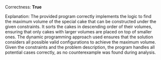 Correctness: **True**

Explanation: The provided program correctly implements the logic to find the maximum volume of the special cake that can be constructed under the given constraints. It sorts the cakes in descending order of their volumes, ensuring that only cakes with larger volumes are placed on top of smaller ones. The dynamic programming approach used ensures that the solution considers all possible valid configurations to achieve the maximum volume. Given the constraints and the problem description, the program handles all potential cases correctly, as no counterexample was found during analysis.